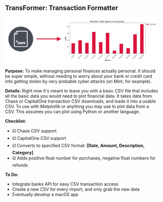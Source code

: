 ## TransFormer: Transaction Formatter
![](rm_image.jpg)

**Purpose:** To make managing personal finances actually personal. It should be super simple, without needing to worry about your bank or credit card info getting stolen by very probable cyber attacks (on Mint, for example).

**Details:** Right now it's meant to leave you with a basic CSV file that includes all the basic data you would need to plot financial data. It takes data from Chase or CapitalOne transaction CSV downloads, and loads it into a usable CSV. To use with *Matplotlib* or anything you may use to plot data from a CSV. This assumes you can plot using Python or another language.

**Checklist:**

* :ballot_box_with_check: Chase CSV support
* :ballot_box_with_check: CapitalOne CSV support
* :ballot_box_with_check: Converts to specified CSV format: **[Date, Amount, Description, Category]**
* :ballot_box_with_check: Adds positive float number for purchases, negative float numbers for refunds

**To Do:**

* Integrate banks API for easy CSV transaction access
* Create a new CSV for every import, and only grab the new data
* Eventually develop a macOS app